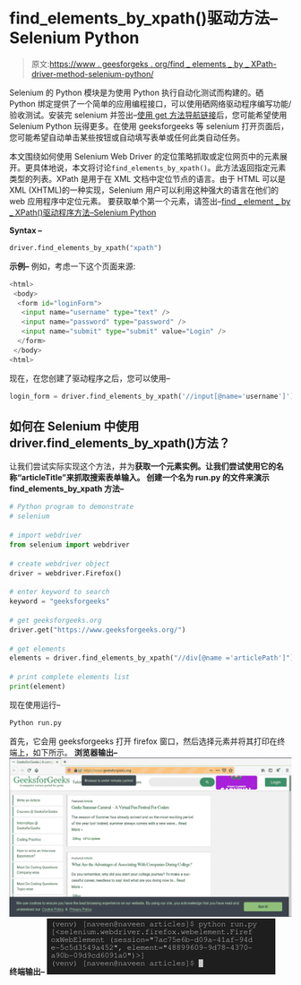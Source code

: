 # find_elements_by_xpath()驱动方法–Selenium Python

> 原文:[https://www . geesforgeks . org/find _ elements _ by _ XPath-driver-method-selenium-python/](https://www.geeksforgeeks.org/find_elements_by_xpath-driver-method-selenium-python/)

Selenium 的 Python 模块是为使用 Python 执行自动化测试而构建的。硒 Python 绑定提供了一个简单的应用编程接口，可以使用硒网络驱动程序编写功能/验收测试。安装完 selenium 并签出–[使用 get 方法导航链接](https://www.geeksforgeeks.org/navigating-links-using-get-method-selenium-python/)后，您可能希望使用 Selenium Python 玩得更多。在使用 geeksforgeeks 等 selenium 打开页面后，您可能希望自动单击某些按钮或自动填写表单或任何此类自动任务。

本文围绕如何使用 Selenium Web Driver 的定位策略抓取或定位网页中的元素展开。更具体地说，本文将讨论`find_elements_by_xpath()`。此方法返回指定元素类型的列表。XPath 是用于在 XML 文档中定位节点的语言。由于 HTML 可以是 XML (XHTML)的一种实现，Selenium 用户可以利用这种强大的语言在他们的 web 应用程序中定位元素。
要获取单个第一个元素，请签出–[find _ element _ by _ XPath()驱动程序方法–Selenium Python](https://www.geeksforgeeks.org/find_element_by_xpath-driver-method-selenium-python/?ref=rp)

**Syntax –**

```py
driver.find_elements_by_xpath("xpath")

```

**示例–**
例如，考虑一下这个页面来源:

```py
<html>
 <body>
  <form id="loginForm">
   <input name="username" type="text" />
   <input name="password" type="password" />
   <input name="submit" type="submit" value="Login" />
  </form>
 </body>
<html>
```

现在，在您创建了驱动程序之后，您可以使用–

```py
login_form = driver.find_elements_by_xpath('//input[@name='username']')

```

## 如何在 Selenium 中使用 driver.find_elements_by_xpath()方法？

让我们尝试实际实现这个方法，并为**获取一个元素实例。让我们尝试使用它的名称“articleTitle”来抓取搜索表单输入。
创建一个名为 run.py 的文件来演示 find_elements_by_xpath 方法–**

```py
# Python program to demonstrate
# selenium

# import webdriver
from selenium import webdriver

# create webdriver object
driver = webdriver.Firefox()

# enter keyword to search
keyword = "geeksforgeeks"

# get geeksforgeeks.org
driver.get("https://www.geeksforgeeks.org/")

# get elements
elements = driver.find_elements_by_xpath("//div[@name ='articlePath']")

# print complete elements list
print(element)
```

现在使用运行–

```py
Python run.py
```

首先，它会用 geeksforgeeks 打开 firefox 窗口，然后选择元素并将其打印在终端上，如下所示。
**浏览器输出–**
![find_element-driver-method-Selenium-Python](img/e4c693a41389c0afdcf6559992cf6c6a.png)
**终端输出–**
![elements-list-driver-methods-Selenium-Python](img/aa1cd449266c387fb20f322c867be458.png)